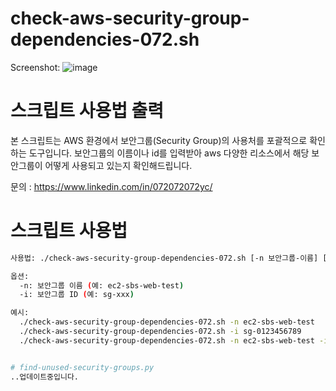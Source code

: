 # check-aws-security-group-dependencies-072.sh

Screenshot:
![image](https://github.com/user-attachments/assets/60d5043e-2a45-4f8c-9108-ab6c6e8786a7)


# 스크립트 사용법 출력

본 스크립트는 AWS 환경에서 보안그룹(Security Group)의 사용처를 포괄적으로 확인하는 도구입니다.
보안그룹의 이름이나 id를 입력받아 aws 다양한 리소스에서 해당 보안그룹이 어떻게 사용되고 있는지 확인해드립니다.

문의 : https://www.linkedin.com/in/072072072yc/


# 스크립트 사용법

```bash
사용법: ./check-aws-security-group-dependencies-072.sh [-n 보안그룹-이름] [-i 보안그룹-ID]

옵션:
  -n: 보안그룹 이름 (예: ec2-sbs-web-test)
  -i: 보안그룹 ID (예: sg-xxx)

예시:
  ./check-aws-security-group-dependencies-072.sh -n ec2-sbs-web-test
  ./check-aws-security-group-dependencies-072.sh -i sg-0123456789
  ./check-aws-security-group-dependencies-072.sh -n ec2-sbs-web-test -i sg-0123456789


# find-unused-security-groups.py
..업데이트중입니다.

